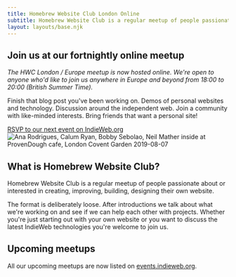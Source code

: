 ```yaml
---
title: Homebrew Website Club London Online
subtitle: Homebrew Website Club is a regular meetup of people passionate about or interested in creating, improving, building, designing their own website.
layout: layouts/base.njk
---
```


## Join us at our fortnightly online meetup

_The HWC London / Europe meetup is now hosted online. We're open to anyone who'd like to join us anywhere in Europe and beyond from 18:00 to 20:00 (British Summer Time)._

Finish that blog post you've been working on. Demos of personal websites and technology. Discussion around the independent web. Join a community with like-minded interests. Bring friends that want a personal site!

<div class="button-container">
  <a href="https://events.indieweb.org/tag/hwclondon" class="button">RSVP to our next event on IndieWeb.org</a>
</div>

<img src="/photos/2019-08-07.jpg" alt="Ana Rodrigues, Calum Ryan, Bobby Sebolao, Neil Mather inside at ProvenDough cafe, London Covent Garden 2019-08-07">

## What is Homebrew Website Club?

Homebrew Website Club is a regular meetup of people passionate about or interested in creating, improving, building, designing their own website.

The format is deliberately loose. After introductions we talk about what we're working on and see if we can help each other with projects. Whether you're just starting out with your own website or you want to discuss the latest IndieWeb technologies you're welcome to join us.

## Upcoming meetups

All our upcoming meetups are now listed on [events.indieweb.org](https://events.indieweb.org/tag/hwclondon).
